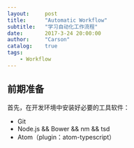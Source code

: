 ```yaml
---
layout:     post
title:      "Automatic Workflow"
subtitle:   "学习自动化工作流程"
date:       2017-3-24 20:00:00
author:     "Carson"
catalog:    true
tags:
    - Workflow
---
```


## 前期准备

首先，在开发环境中安装好必要的工具软件：
- Git
- Node.js && Bower && nm && tsd
- Atom（plugin：atom-typescript）
